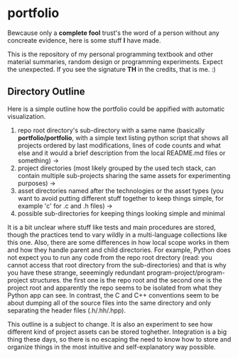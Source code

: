 # portfolio

Bewcause only a **complete fool** trust's the word of a person without any concreate evidence, here is some stuff **I** have made.

This is the repository of my personal programming textbook and other material summaries, random design or programming experiments. Expect the unexpected. If you see the signature **TH** in the credits, that is me. :)

## Directory Outline ##

Here is a simple outline how the portfolio could be appified with automatic visualization.

1. repo root directory's sub-directory with a same name (basically **portfolio/portfolio**, with a simple text listing python script that shows all projects ordered by last modifications, lines of code counts and what else and it would a brief description from the local README.md files or something) ->
2. project directories (most likely grouped by the used tech stack, can contain multiple sub-projects sharing the same assets for experimenting purposes) ->
3. asset directories named after the technologies or the asset types (you want to avoid putting different stuff together to keep things simple, for example 'c' for .c and .h files) ->
4. possible sub-directories for keeping things looking simple and minimal

It is a bit unclear where stuff like tests and main procedures are stored, though the practices tend to vary wildly in a multi-language collections like this one. Also, there are some differences in how local scope works in them and how they handle parent and child directories. For example, Python does not expect you to run any code from the repo root drectory (read: you cannot access that root directory from the sub-directories) and that is why you have these strange, seeemingly redundant program-project/program-project structures. the first one is the repo root and the second one is the project root and apparently the repo seems to be isolated from what they Python app can see. In contrast, the C and C++ conventions seem to be about dumping all of the source files into the same directory and only separating the header files (.h/.hh/.hpp).

This outline is a subject to change. It is also an experiment to see how different kind of project assets can be stored toghether. Integration is a big thing these days, so there is no escaping the need to know how to store and organize things in the most intuitive and self-explanatory way possible.
